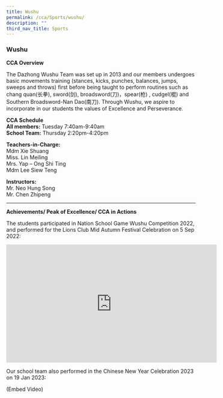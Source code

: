 ```yaml
---
title: Wushu
permalink: /cca/Sports/wushu/
description: ""
third_nav_title: Sports
---
```

### Wushu

**CCA Overview**

The Dazhong Wushu Team was set up in 2013 and our members undergoes basic movements training (stances, kicks, punches, balances, jumps, sweeps and throws) first before being taught to perform routines such as chang quan(长拳), sword(剑),  broadsword(刀)，spear(枪) , cudgel(棍) and Southern Broadsword-Nan Dao(南刀). Through Wushu, we aspire to incorporate in our students the values of Excellence and Perseverance. 

**CCA Schedule**<br>
**All members:** Tuesday 7:40am-9:40am<br>
**School Team:** Thursday 2:20pm-4:20pm

**Teachers-in-Charge:**<br>
Mdm Xie Shuang<br>
Miss. Lin Meiling<br>
Mrs. Yap – Ong Shi Ting<br>
Mdm Lee Siew Teng

**Instructors:**<br>
Mr. Neo Hung Song<br>
Mr. Chen Zhipeng

___________________________________

**Achievements/ Peak of Excellence/ CCA in Actions**

The students participated in Nation School Game Wushu Competition 2022, and performed for the Lions Club Mid Autumn Festival Celebration on 5 Sep 2022:

<iframe width="560" height="315" src="https://www.youtube.com/embed/h3_CLtew0aY" title="YouTube video player" frameborder="0" allow="accelerometer; autoplay; clipboard-write; encrypted-media; gyroscope; picture-in-picture; web-share" allowfullscreen></iframe>

Our school team also performed in the Chinese New Year Celebration 2023 on 19 Jan 2023:

(Embed Video)

